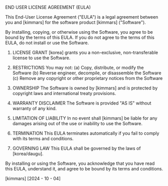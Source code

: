 END USER LICENSE AGREEMENT (EULA)

This End-User License Agreement ("EULA") is a legal agreement between you and [kimmars] for the software product [kimmars] ("Software").

By installing, copying, or otherwise using the Software, you agree to be bound by the terms of this EULA. If you do not agree to the terms of this EULA, do not install or use the Software.

1. LICENSE GRANT
[korea] grants you a non-exclusive, non-transferable license to use the Software.

2. RESTRICTIONS
You may not:
(a) Copy, distribute, or modify the Software
(b) Reverse engineer, decompile, or disassemble the Software
(c) Remove any copyright or other proprietary notices from the Software

3. OWNERSHIP
The Software is owned by [kimmars] and is protected by copyright laws and international treaty provisions.

4. WARRANTY DISCLAIMER
The Software is provided "AS IS" without warranty of any kind.

5. LIMITATION OF LIABILITY
In no event shall [kimmars] be liable for any damages arising out of the use or inability to use the Software.

6. TERMINATION
This EULA terminates automatically if you fail to comply with its terms and conditions.

7. GOVERNING LAW
This EULA shall be governed by the laws of [korea/daugu].

By installing or using the Software, you acknowledge that you have read this EULA, understand it, and agree to be bound by its terms and conditions.

[kimmars]
[2024 - 10 - 04]
